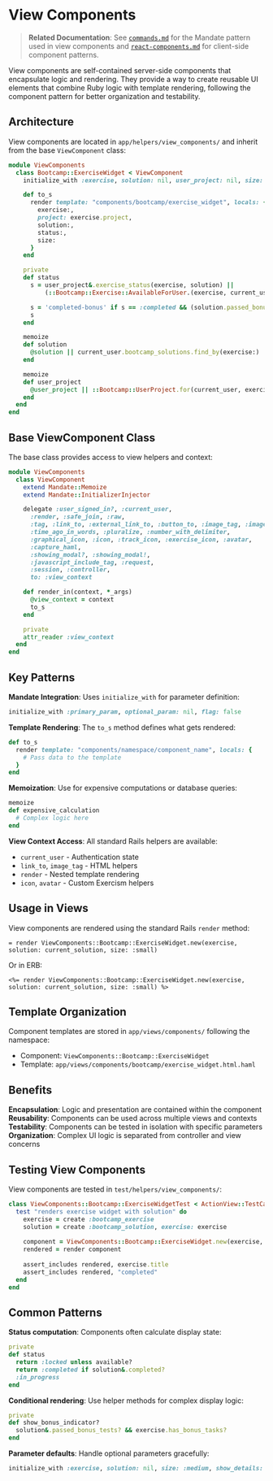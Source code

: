 # View Components

> **Related Documentation**: See [`commands.md`](./commands.md) for the Mandate pattern used in view components and [`react-components.md`](./react-components.md) for client-side component patterns.

View components are self-contained server-side components that encapsulate logic and rendering. They provide a way to create reusable UI elements that combine Ruby logic with template rendering, following the component pattern for better organization and testability.

## Architecture

View components are located in `app/helpers/view_components/` and inherit from the base `ViewComponent` class:

```ruby
module ViewComponents
  class Bootcamp::ExerciseWidget < ViewComponent
    initialize_with :exercise, solution: nil, user_project: nil, size: nil

    def to_s
      render template: "components/bootcamp/exercise_widget", locals: {
        exercise:,
        project: exercise.project,
        solution:,
        status:,
        size:
      }
    end

    private
    def status
      s = user_project&.exercise_status(exercise, solution) ||
          (::Bootcamp::Exercise::AvailableForUser.(exercise, current_user) ? :available : :locked)

      s = 'completed-bonus' if s == :completed && (solution.passed_bonus_tests? || !exercise.has_bonus_tasks?)
      s
    end

    memoize
    def solution
      @solution || current_user.bootcamp_solutions.find_by(exercise:)
    end

    memoize
    def user_project
      @user_project || ::Bootcamp::UserProject.for(current_user, exercise.project)
    end
  end
end
```

## Base ViewComponent Class

The base class provides access to view helpers and context:

```ruby
module ViewComponents
  class ViewComponent
    extend Mandate::Memoize
    extend Mandate::InitializerInjector

    delegate :user_signed_in?, :current_user,
      :render, :safe_join, :raw,
      :tag, :link_to, :external_link_to, :button_to, :image_tag, :image_url,
      :time_ago_in_words, :pluralize, :number_with_delimiter,
      :graphical_icon, :icon, :track_icon, :exercise_icon, :avatar,
      :capture_haml,
      :showing_modal?, :showing_modal!,
      :javascript_include_tag, :request,
      :session, :controller,
      to: :view_context

    def render_in(context, *_args)
      @view_context = context
      to_s
    end

    private
    attr_reader :view_context
  end
end
```

## Key Patterns

**Mandate Integration**: Uses `initialize_with` for parameter definition:
```ruby
initialize_with :primary_param, optional_param: nil, flag: false
```

**Template Rendering**: The `to_s` method defines what gets rendered:
```ruby
def to_s
  render template: "components/namespace/component_name", locals: {
    # Pass data to the template
  }
end
```

**Memoization**: Use for expensive computations or database queries:
```ruby
memoize
def expensive_calculation
  # Complex logic here
end
```

**View Context Access**: All standard Rails helpers are available:
- `current_user` - Authentication state
- `link_to`, `image_tag` - HTML helpers  
- `render` - Nested template rendering
- `icon`, `avatar` - Custom Exercism helpers

## Usage in Views

View components are rendered using the standard Rails `render` method:

```haml
= render ViewComponents::Bootcamp::ExerciseWidget.new(exercise, solution: current_solution, size: :small)
```

Or in ERB:
```erb
<%= render ViewComponents::Bootcamp::ExerciseWidget.new(exercise, solution: current_solution, size: :small) %>
```

## Template Organization

Component templates are stored in `app/views/components/` following the namespace:

- Component: `ViewComponents::Bootcamp::ExerciseWidget`
- Template: `app/views/components/bootcamp/exercise_widget.html.haml`

## Benefits

**Encapsulation**: Logic and presentation are contained within the component
**Reusability**: Components can be used across multiple views and contexts
**Testability**: Components can be tested in isolation with specific parameters
**Organization**: Complex UI logic is separated from controller and view concerns

## Testing View Components

View components are tested in `test/helpers/view_components/`:

```ruby
class ViewComponents::Bootcamp::ExerciseWidgetTest < ActionView::TestCase
  test "renders exercise widget with solution" do
    exercise = create :bootcamp_exercise
    solution = create :bootcamp_solution, exercise: exercise
    
    component = ViewComponents::Bootcamp::ExerciseWidget.new(exercise, solution: solution)
    rendered = render component
    
    assert_includes rendered, exercise.title
    assert_includes rendered, "completed"
  end
end
```

## Common Patterns

**Status computation**: Components often calculate display state:
```ruby
private
def status
  return :locked unless available?
  return :completed if solution&.completed?
  :in_progress
end
```

**Conditional rendering**: Use helper methods for complex display logic:
```ruby
private
def show_bonus_indicator?
  solution&.passed_bonus_tests? && exercise.has_bonus_tasks?
end
```

**Parameter defaults**: Handle optional parameters gracefully:
```ruby
initialize_with :exercise, solution: nil, size: :medium, show_details: true
```